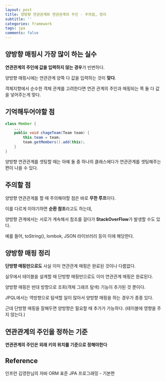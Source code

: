 ```yaml
---
layout: post
title: 양방향 연관관계와 연관관계의 주인 - 주의점, 정리
subtitle: ''
categories: framework
tags: jpa
comments: false
---
```


## 양방향 매핑시 가장 많이 하는 실수

**연관관계의 주인에 값을 입력하지 않는 경우**가 빈번하다.

양방향 매핑시에는 연관관계 양쪽 다 값을 입력하는 것이 **맞다**.

객체지향에서 순수한 객체 관계를 고려한다면 연관 관계의 주인과 매핑되는 쪽 둘 다 값을 넣어주는게 맞다.

## 기억해두어야할 점

```java
class Member {
    ...
    public void chageTeam(Team team) {
        this.team = team;
        team.getMembers().add(this);
    }
}
```

양방향 연관관계를 셋팅할 때는 아예 둘 중 하나의 클래스에다가 연관관계를 셋팅해주는 편이 나을 수 있다.

## 주의할 점

양방향 연관관게를 할 때 주의해야할 점은 바로 **무한 루프**이다.

이를 다르게 이야기하면 **순환 참조**라고도 하는데,

양방향 관계에서는 서로가 계속해서 참조를 걸다가 **StackOverFlow**가 발생할 수도 있다.

예를 들어, toString(), lombok, JSON 라이브러리 등이 이에 해당한다.

## 양방향 매핑 정리

**단방향 매핑만으로도** 사실 이미 연관관계 매핑은 완료된 것이나 다름없다.

실무에서 테이블을 설계할 때 단방향 매핑만으로도 이미 연관관계 매핑은 완료된다.

양방향 매핑은 반대 방향으로 조회(객체 그래프 탐색) 기능이 추가된 것 뿐이다.

JPQL에서는 역방향으로 탐색할 일이 많아서 양방향 매핑을 하는 경우가 종종 있다.

근데 단방향 매핑을 잘해두면 양방향은 필요할 때 추가가 가능하다. (테이블에 영향을 주지 않는다.)

## 연관관계의 주인을 정하는 기준

**연관관계의 주인은 외래 키의 위치를 기준으로 정해야한다**

## Reference

인프런 김영한님의 자바 ORM 표준 JPA 프로그래밍 - 기본편
